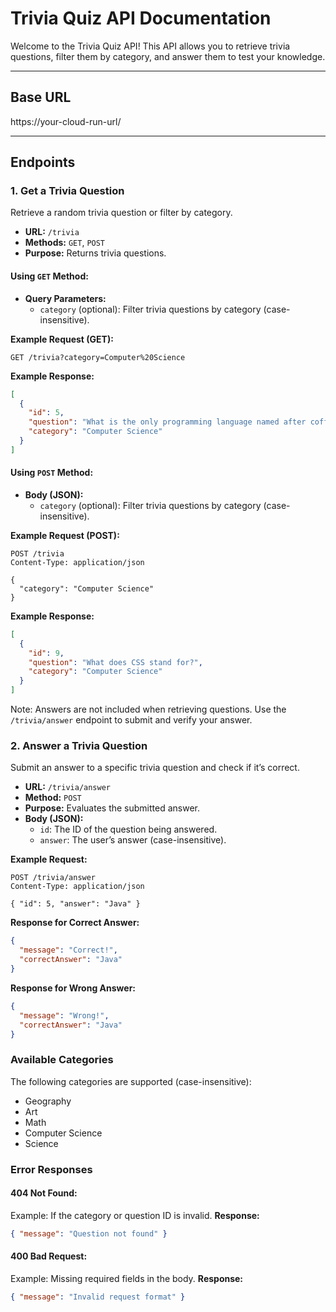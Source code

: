 # Trivia Quiz API Documentation

Welcome to the Trivia Quiz API! This API allows you to retrieve trivia questions, filter them by category, and answer them to test your knowledge.

---

## Base URL
https://your-cloud-run-url/

---

## Endpoints

### 1. Get a Trivia Question
Retrieve a random trivia question or filter by category.

- **URL:** `/trivia`
- **Methods:** `GET`, `POST`
- **Purpose:** Returns trivia questions.

#### Using `GET` Method:
- **Query Parameters:**  
  - `category` (optional): Filter trivia questions by category (case-insensitive).

**Example Request (GET):**
```http
GET /trivia?category=Computer%20Science
```

**Example Response:**
```json
[
  {
    "id": 5,
    "question": "What is the only programming language named after coffee?",
    "category": "Computer Science"
  }
]
```

#### Using `POST` Method:
- **Body (JSON):**
  - `category` (optional): Filter trivia questions by category (case-insensitive).

**Example Request (POST):**
```http
POST /trivia
Content-Type: application/json

{
  "category": "Computer Science"
}
```

**Example Response:**
```json
[
  {
    "id": 9,
    "question": "What does CSS stand for?",
    "category": "Computer Science"
  }
]
```

Note: Answers are not included when retrieving questions. Use the `/trivia/answer` endpoint to submit and verify your answer.

### 2. Answer a Trivia Question
Submit an answer to a specific trivia question and check if it’s correct.

- **URL:** `/trivia/answer`
- **Method:** `POST`
- **Purpose:** Evaluates the submitted answer.
- **Body (JSON):**
  - `id`: The ID of the question being answered.
  - `answer`: The user’s answer (case-insensitive).

**Example Request:**
```http
POST /trivia/answer
Content-Type: application/json

{ "id": 5, "answer": "Java" }
```

**Response for Correct Answer:**
```json
{
  "message": "Correct!",
  "correctAnswer": "Java"
}
```

**Response for Wrong Answer:**
```json
{
  "message": "Wrong!",
  "correctAnswer": "Java"
}
```

### Available Categories
The following categories are supported (case-insensitive):

- Geography
- Art
- Math
- Computer Science
- Science

### Error Responses

#### 404 Not Found:
Example: If the category or question ID is invalid.
**Response:**
```json
{ "message": "Question not found" }
```

#### 400 Bad Request:
Example: Missing required fields in the body.
**Response:**
```json
{ "message": "Invalid request format" }
```
